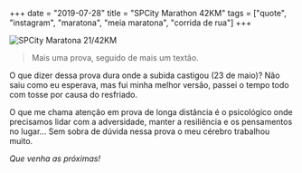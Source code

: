 +++
date = "2019-07-28"
title = "SPCity Marathon 42KM"
tags = ["quote", "instagram", "maratona", "meia maratona", "corrida de rua"]
+++

![SPCity Maratona 21/42KM](https://scontent.fcgh17-1.fna.fbcdn.net/v/t1.0-9/67775430_10157150948743726_6941111919969304576_n.jpg?_nc_cat=106&_nc_oc=AQnCdB-RSLFHWculg3cfFntvpnvzPpWWnym8diSZdzAUqNslhV8vwoVDJC0Zk0AkWXs&_nc_ht=scontent.fcgh17-1.fna&oh=c0612df98e5002cd0d3e8e2218c34aaf&oe=5DA1F72C)

> Mais uma prova, seguido de mais um textão.

O que dizer dessa prova dura onde a subida castigou (23 de maio)? Não saiu como eu esperava, mas fui minha melhor versão, passei o tempo todo com tosse por causa do resfriado.

O que me chama atenção em prova de longa distância é o psicológico onde precisamos  lidar com a adversidade, manter a resiliência e os pensamentos no lugar... Sem sobra de dúvida nessa prova o meu cérebro trabalhou muito.

*Que venha as próximas!*
